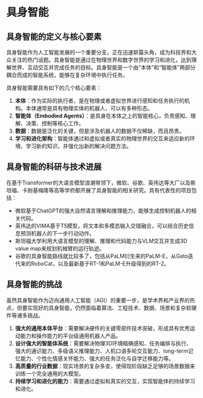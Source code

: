 # 具身智能

## 具身智能的定义与核心要素

具身智能作为人工智能发展的一个重要分支，正在迅速崭露头角，成为科技界和大众关注的热门话题。具身智能是通过在物理世界和数字世界的学习和进化，达到理解世界、互动交互并完成任务的目标。具身智能是一个由“本体”和“智能体”两部分耦合而成的智能系统，能够在复杂环境中执行任务。

具身智能需要具有如下的几个核心要素：

1. **本体**：作为实际的执行者，是在物理或者虚拟世界进行感知和任务执行的机构。本体通常是具有物理实体的机器人，可以有多种形态。
2. **智能体（Embodied Agents）**：是具身在本体之上的智能核心，负责感知、理解、决策、控制等核心工作。
3. **数据**：数据是泛化的关键，但是涉及机器人的数据不仅稀缺，而且昂贵。
4. **学习和进化架构**：智能体通过和虚拟或者真实的物理世界的交互来适应新的环境、学习新的知识，并强化出新的解决问题方法。

## 具身智能的科研与技术进展

在基于Transformer的大语言模型浪潮带领下，微软、谷歌、英伟达等大厂以及斯坦福、卡耐基梅隆等高等学府都开展了具身智能的相关研究。具有代表性的项目包括：

- 微软基于ChatGPT的强大自然语言理解和推理能力，能够生成控制机器人的相关代码。
- 英伟达的VIMA基于T5模型，将文本和多模态输入交错融合，可以结合历史信息预测机器人的下一步行动动作。
- 斯坦福大学利用大语言模型的理解、推理和代码能力与VLM交互并生成3D value map来规划机械臂的运行轨迹。
- 谷歌的具身智能路线就比较多了，包括从PaLM衍生来的PaLM-E，从Gato迭代来的RoboCat，以及最新基于RT-1和PaLM-E升级得到的RT-2。

## 具身智能的挑战

虽然具身智能作为迈向通用人工智能（AGI）的重要一步，是学术界和产业界的热点，但要实现好的具身智能，仍然面临着算法、工程技术、数据、场景和复杂软硬件等诸多挑战。

1. **强大的通用本体平台**：需要解决硬件的关键零部件技术突破，形成具有优秀运动能力和操作能力的平台级通用机器人产品。
2. **设计强大的智能体系统**：需要解决物理3D环境精确感知、任务编排与执行、强大的通识能力、多级语义推理能力、人机口语多轮交互能力、long-term记忆能力、个性化情感关怀能力、强大的任务泛化与自学迁移能力等。
3. **高质量的行业数据**：现实场景的复杂多变，使得现阶段缺乏足够的场景数据来训练一个完全通用的大模型。
4. **持续学习和进化的能力**：需要通过虚拟和真实的交互，实现智能体的持续学习和进化。
